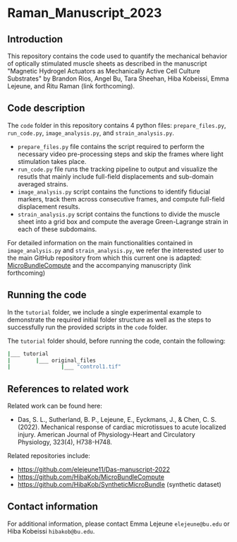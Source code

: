 # Raman_Manuscript_2023

## Introduction 
This repository contains the code used to quantify the mechanical behavior of optically stimulated muscle sheets as described in the manuscript "Magnetic Hydrogel Actuators as Mechanically Active Cell Culture Substrates" by Brandon Rios, Angel Bu, Tara Sheehan, Hiba Kobeissi, 
Emma Lejeune, and Ritu Raman (link forthcoming). 

## Code description
The ``code`` folder in this repository contains $4$ python files: ``prepare_files.py``, ``run_code.py``, ``image_analysis.py``, and ``strain_analysis.py``. 

* ``prepare_files.py`` file contains the script required to perform the necessary video pre-processing steps and skip the frames where light stimulation takes place.  
* ``run_code.py`` file runs the tracking pipeline to output and visualize the resutls that mainly include full-field displacements and sub-domain averaged strains. 
* ``image_analysis.py`` script contains the functions to identify fiducial markers, track them across consecutive frames, and compute full-field displacement results. 
* ``strain_analysis.py`` script contains the functions to divide the muscle sheet into a grid box and compute the average Green-Lagrange strain in each of these subdomains.  

For detailed information on the main functionalities contained in ``image_analysis.py`` and ``strain_analysis.py``, we refer the interested user to the main GitHub repository from which this current one is adapted: [MicroBundleCompute](https://github.com/HibaKob/MicroBundleCompute) and the accompanying manuscripty (link forthcoming) 

## Running the code
In the ``tutorial`` folder, we include a single experimental example to demonstrate the required initial folder structure as well as the steps to successfully run the provided scripts in the ``code`` folder.

The ``tutorial`` folder should, before running the code, contain the following:

```bash
|___ tutorial
|        |___ original_files
|                |___ "control1.tif"

```


## References to related work 
Related work can be found here:
* Das, S. L., Sutherland, B. P., Lejeune, E., Eyckmans, J., & Chen, C. S. (2022). Mechanical response of cardiac microtissues to acute localized injury. American Journal of Physiology-Heart and Circulatory Physiology, 323(4), H738-H748.

Related repositories include:
* https://github.com/elejeune11/Das-manuscript-2022
* https://github.com/HibaKob/MicroBundleCompute
* https://github.com/HibaKob/SyntheticMicroBundle (synthetic dataset)

## Contact information
For additional information, please contact Emma Lejeune `elejeune@bu.edu` or Hiba Kobeissi `hibakob@bu.edu`.
